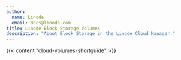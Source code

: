 ```yaml
---
author:
  name: Linode
  email: docs@linode.com
title: Linode Block Storage Volumes
description: "About Block Storage in the Linode Cloud Manager."
---
```


{{< content "cloud-volumes-shortguide" >}}

